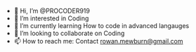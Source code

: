 - 👋 Hi, I’m @PROCODER919
- 👀 I’m interested in Coding
- 🌱 I’m currently learning How to code in advanced langauges
- 💞️ I’m looking to collaborate on Coding
- 📫 How to reach me: Contact rowan.mewburn@gmail.com

<!---
PROCODER919/PROCODER919 is a ✨ special ✨ repository because its `README.md` (this file) appears on your GitHub profile.
You can click the Preview link to take a look at your changes.
--->

